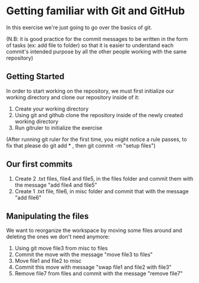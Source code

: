 # Getting familiar with Git and GitHub
In this exercise we're just going to go over the basics of git. 

(N.B: it is good practice for the commit messages to be written in the form of tasks (ex: add file to folder) so that it is easier to understand each commit's intended purpose by all the other people working with the same repository)

## Getting Started

In order to start working on the repository, we must first initialize our working directory and clone our repository inside of it:

1. Create your working directory
2. Using git and github clone the repository inside of the newly created working directory
3. Run gitruler to initialize the exercise 

(After running git ruler for the first time, you might notice a rule passes, to fix that please do git add * , then git commit -m "setup files")


## Our first commits

1. Create 2 .txt files, file4 and file5, in the files folder and commit them with the message "add file4 and file5"
2. Create 1 .txt file, file6, in misc folder and commit that with the message "add file6"

## Manipulating the files 

We want to reorganize the workspace by moving some files around and deleting the ones we don't need anymore:

1. Using git move file3 from misc to files
2. Commit the move with the message "move file3 to files"
3. Move file1 and file2 to misc
4. Commit this move with message "swap file1 and file2 with file3"
5. Remove file7 from files and commit with the message "remove file7"
